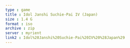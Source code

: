 ```yaml
---
type : game
title : Idol Janshi Suchie-Pai IV (Japan)
size : 1.4 G
format : iso
archive : zip
server : myrient
link2 : Idol%20Janshi%20Suchie-Pai%20IV%20%28Japan%29
---
```

